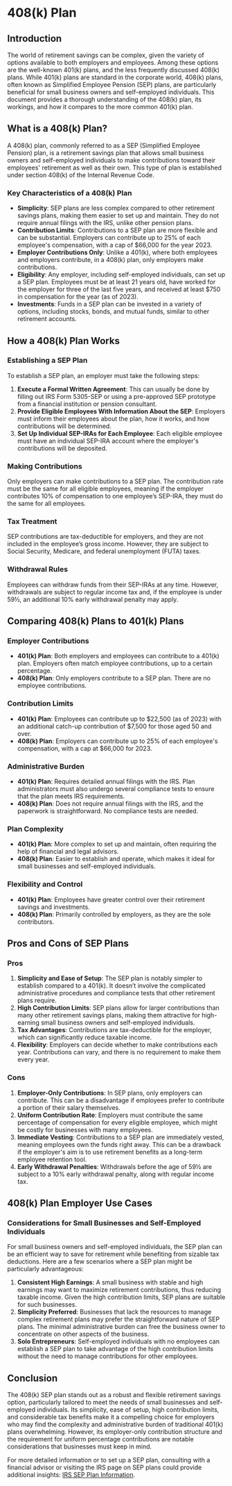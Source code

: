 # 408(k) Plan

## Introduction

The world of retirement savings can be complex, given the variety of options available to both employers and employees. Among these options are the well-known 401(k) plans, and the less frequently discussed 408(k) plans. While 401(k) plans are standard in the corporate world, 408(k) plans, often known as Simplified Employee Pension (SEP) plans, are particularly beneficial for small business owners and self-employed individuals. This document provides a thorough understanding of the 408(k) plan, its workings, and how it compares to the more common 401(k) plan.

## What is a 408(k) Plan?

A 408(k) plan, commonly referred to as a SEP (Simplified Employee Pension) plan, is a retirement savings plan that allows small business owners and self-employed individuals to make contributions toward their employees' retirement as well as their own. This type of plan is established under section 408(k) of the Internal Revenue Code.

### Key Characteristics of a 408(k) Plan

- **Simplicity**: SEP plans are less complex compared to other retirement savings plans, making them easier to set up and maintain. They do not require annual filings with the IRS, unlike other pension plans.
- **Contribution Limits**: Contributions to a SEP plan are more flexible and can be substantial. Employers can contribute up to 25% of each employee's compensation, with a cap of $66,000 for the year 2023.
- **Employer Contributions Only**: Unlike a 401(k), where both employees and employers contribute, in a 408(k) plan, only employers make contributions.
- **Eligibility**: Any employer, including self-employed individuals, can set up a SEP plan. Employees must be at least 21 years old, have worked for the employer for three of the last five years, and received at least $750 in compensation for the year (as of 2023).
- **Investments**: Funds in a SEP plan can be invested in a variety of options, including stocks, bonds, and mutual funds, similar to other retirement accounts.

## How a 408(k) Plan Works

### Establishing a SEP Plan

To establish a SEP plan, an employer must take the following steps:

1. **Execute a Formal Written Agreement**: This can usually be done by filling out IRS Form 5305-SEP or using a pre-approved SEP prototype from a financial institution or pension consultant.
2. **Provide Eligible Employees With Information About the SEP**: Employers must inform their employees about the plan, how it works, and how contributions will be determined.
3. **Set Up Individual SEP-IRAs for Each Employee**: Each eligible employee must have an individual SEP-IRA account where the employer's contributions will be deposited.

### Making Contributions

Only employers can make contributions to a SEP plan. The contribution rate must be the same for all eligible employees, meaning if the employer contributes 10% of compensation to one employee’s SEP-IRA, they must do the same for all employees.

### Tax Treatment

SEP contributions are tax-deductible for employers, and they are not included in the employee’s gross income. However, they are subject to Social Security, Medicare, and federal unemployment (FUTA) taxes.

### Withdrawal Rules

Employees can withdraw funds from their SEP-IRAs at any time. However, withdrawals are subject to regular income tax and, if the employee is under 59½, an additional 10% early withdrawal penalty may apply.

## Comparing 408(k) Plans to 401(k) Plans

### Employer Contributions

- **401(k) Plan**: Both employers and employees can contribute to a 401(k) plan. Employers often match employee contributions, up to a certain percentage.
- **408(k) Plan**: Only employers contribute to a SEP plan. There are no employee contributions.

### Contribution Limits

- **401(k) Plan**: Employees can contribute up to $22,500 (as of 2023) with an additional catch-up contribution of $7,500 for those aged 50 and over.
- **408(k) Plan**: Employers can contribute up to 25% of each employee's compensation, with a cap at $66,000 for 2023.

### Administrative Burden

- **401(k) Plan**: Requires detailed annual filings with the IRS. Plan administrators must also undergo several compliance tests to ensure that the plan meets IRS requirements.
- **408(k) Plan**: Does not require annual filings with the IRS, and the paperwork is straightforward. No compliance tests are needed.

### Plan Complexity

- **401(k) Plan**: More complex to set up and maintain, often requiring the help of financial and legal advisors.
- **408(k) Plan**: Easier to establish and operate, which makes it ideal for small businesses and self-employed individuals.

### Flexibility and Control

- **401(k) Plan**: Employees have greater control over their retirement savings and investments.
- **408(k) Plan**: Primarily controlled by employers, as they are the sole contributors.

## Pros and Cons of SEP Plans

### Pros

1. **Simplicity and Ease of Setup**: The SEP plan is notably simpler to establish compared to a 401(k). It doesn’t involve the complicated administrative procedures and compliance tests that other retirement plans require.
2. **High Contribution Limits**: SEP plans allow for larger contributions than many other retirement savings plans, making them attractive for high-earning small business owners and self-employed individuals.
3. **Tax Advantages**: Contributions are tax-deductible for the employer, which can significantly reduce taxable income.
4. **Flexibility**: Employers can decide whether to make contributions each year. Contributions can vary, and there is no requirement to make them every year.

### Cons

1. **Employer-Only Contributions**: In SEP plans, only employers can contribute. This can be a disadvantage if employees prefer to contribute a portion of their salary themselves.
2. **Uniform Contribution Rate**: Employers must contribute the same percentage of compensation for every eligible employee, which might be costly for businesses with many employees.
3. **Immediate Vesting**: Contributions to a SEP plan are immediately vested, meaning employees own the funds right away. This can be a drawback if the employer's aim is to use retirement benefits as a long-term employee retention tool.
4. **Early Withdrawal Penalties**: Withdrawals before the age of 59½ are subject to a 10% early withdrawal penalty, along with regular income tax.
 
## 408(k) Plan Employer Use Cases

### Considerations for Small Businesses and Self-Employed Individuals

For small business owners and self-employed individuals, the SEP plan can be an efficient way to save for retirement while benefiting from sizable tax deductions. Here are a few scenarios where a SEP plan might be particularly advantageous:

1. **Consistent High Earnings**: A small business with stable and high earnings may want to maximize retirement contributions, thus reducing taxable income. Given the high contribution limits, SEP plans are suitable for such businesses.
2. **Simplicity Preferred**: Businesses that lack the resources to manage complex retirement plans may prefer the straightforward nature of SEP plans. The minimal administrative burden can free the business owner to concentrate on other aspects of the business.
3. **Solo Entrepreneurs**: Self-employed individuals with no employees can establish a SEP plan to take advantage of the high contribution limits without the need to manage contributions for other employees.

## Conclusion

The 408(k) SEP plan stands out as a robust and flexible retirement savings option, particularly tailored to meet the needs of small businesses and self-employed individuals. Its simplicity, ease of setup, high contribution limits, and considerable tax benefits make it a compelling choice for employers who may find the complexity and administrative burden of traditional 401(k) plans overwhelming. However, its employer-only contribution structure and the requirement for uniform percentage contributions are notable considerations that businesses must keep in mind.

For more detailed information or to set up a SEP plan, consulting with a financial advisor or visiting the IRS page on SEP plans could provide additional insights: [IRS SEP Plan Information](https://www.irs.gov/retirement-plans/retirement-topics-sep).